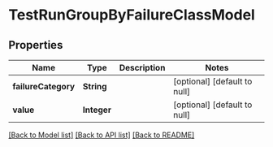 # TestRunGroupByFailureClassModel
## Properties

| Name | Type | Description | Notes |
|------------ | ------------- | ------------- | -------------|
| **failureCategory** | **String** |  | [optional] [default to null] |
| **value** | **Integer** |  | [optional] [default to null] |

[[Back to Model list]](../README.md#documentation-for-models) [[Back to API list]](../README.md#documentation-for-api-endpoints) [[Back to README]](../README.md)

